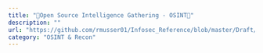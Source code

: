 ```yaml
---
title: "🔭Open Source Intelligence Gathering - OSINT🔭"
description: ""
url: "https://github.com/rmusser01/Infosec_Reference/blob/master/Draft/Osint.md"
category: "OSINT & Recon"
---
```

